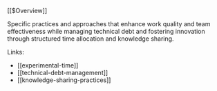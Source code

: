 [[$Overview]]

Specific practices and approaches that enhance work quality and team effectiveness while managing technical debt and fostering innovation through structured time allocation and knowledge sharing.

Links:
- [[experimental-time]]
- [[technical-debt-management]]
- [[knowledge-sharing-practices]]
